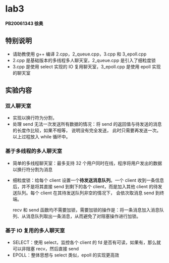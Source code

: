 # lab3

**PB20061343 徐奥**

## 特别说明

+ 请助教使用 g++ 编译 2.cpp，2_queue.cpp，3.cpp 和 3_epoll.cpp
+ 2.cpp 是基础版本的多线程多人聊天室，2_queue.cpp 是引入了细粒度锁
+ 3.cpp 是使用 select 实现的 IO 复用聊天室，3_epoll.cpp 是使用 epoll 实现的聊天室



## 实验内容

### 双人聊天室

+ 实现以换行符为分割，
+ 处理 send 无法一次发送所有数据的情况：将 send 的返回值与待发送的消息的长度作比较，如果不相等， 说明没有完全发送， 此时只需要再发送一次。以上过程放入 while 循环中。

### 基于多线程的多人聊天室

+ 简单的多线程聊天室：最多支持 32 个用户同时在线，程序将用户发出的数据以换行符分割为消息

+ 细粒度锁：给每个 client 设置一个**待发送消息队列**。一个 client 收到一条信息后，并不是将其直接 send 到剩下的各个 client，而是加入其他 client 的待发送队列。每个 client 在其待发送队列非空的情况下， 会依次取消息 send 到终端。

  recv 和 send 函数均不需要加锁，需要加锁的操作是：将一条消息加入消息队列、从消息队列取出一条消息，从而避免了对阻塞操作进行加锁。

### 基于 IO 复用的多人聊天室

+ SELECT：使用 select，监控各个 client 的 fd 是否有可读，如果有，那么就可以非阻塞 recv，然后直接 send
+ EPOLL：整体思想与 select 类似，epoll 的实现更高效

